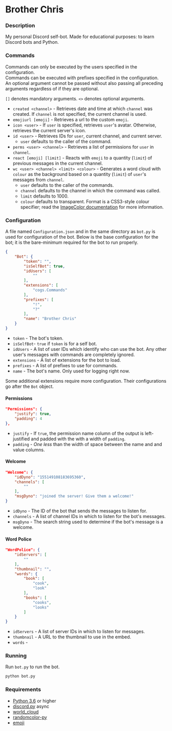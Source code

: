 # Brother Chris
### Description
My personal Discord self-bot. Made for educational purposes: to learn Discord
bots and Python.

### Commands
Commands can only be executed by the users specified in the configuration.<br>
Commands can be executed with prefixes specified in the configuration.<br>
An optional argument cannot be passed without also passing all preceding
arguments regardless of if they are optional.

`[]` denotes mandatory arguments. `<>` denotes optional arguments.<br>

* `created <channel>` - Retrieves date and time at which `channel` was created.
If `channel` is not specified, the current channel is used.
* `emojiurl [emoji]` - Retrieves a url to the custom `emoji`.
* `icon <user>` - If `user` is specified, retrieves `user`'s avatar. Otherwise,
retrieves the current server's icon.
* `id <user>` - Retrieves IDs for `user`, current channel, and current server.
    * `user` defaults to the caller of the command.
* `perms <user> <channel>` - Retrieves a list of permissions for `user` in
`channel`.
* `react [emoji] [limit]` - Reacts with `emoji` to a quantity (`limit`) of
previous messages in the current channel.
* `wc <user> <channel> <limit> <colour>` - Generates a word cloud with `colour`
as the background based on a quantity (`limit`) of `user`'s messages from
`channel`.
    * `user` defaults to the caller of the commands.
    * `channel` defaults to the channel in which the command was called.
    * `limit` defaults to 1000.
    * `colour` defaults to transparent. Format is a CSS3-style colour specifier;
    read the [ImageColor documentation](http://effbot.org/imagingbook/imagecolor.htm#color-names)
    for more information.

### Configuration
A file named `Configuration.json` and in the same directory as `bot.py` is used
for configuration of the bot. Below is the base configuration for the bot; it is
the bare-minimum required for the bot to run properly.

```json
{
    "Bot": {
        "token": "",
        "isSelfBot": true,
        "idUsers": [
            ""
        ],
        "extensions": [
            "cogs.Commands"
        ],
        "prefixes": [
            "!",
            "?"
        ],
        "name": "Brother Chris"
    }
}
```

* `token` - The bot's token.
* `isSelfBot`- `true` if `token` is for a self bot.
* `idUsers` - A list of user IDs which identify who can use the bot. Any other
user's messages with commands are completely ignored.
* `extensions` - A list of extensions for the bot to load.
* `prefixes` - A list of prefixes to use for commands.
* `name` - The bot's name. Only used for logging right now.

Some additional extensions require more configuration. Their configurations go
after the `Bot` object.

#### Permissions
```json
"Permissions": {
    "justify": true,
    "padding": 4
},
```

* `justify` - If `true`, the permission name column of the output is
left-justified and padded with the with a width of `padding`.
* `padding` - _One less_ than the width of space between the name and and value
columns.

#### Welcome
```json
"Welcome": {
    "idDyno": "155149108183695360",
    "channels": [
        ""
    ],
    "msgDyno": "joined the server! Give them a welcome!"
}
```

* `idDyno` - The ID of the bot that sends the messages to listen for.
* `channels` - A list of channel IDs in which to listen for the bot's messages.
* `msgDyno` - The search string used to determine if the bot's message is a
welcome.

#### Word Police
```json
"WordPolice": {
    "idServers": [
        ""
    ],
    "thumbnail": "",
    "words": {
        "book": [
            "cook",
            "look"
        ],
        "books": [
            "cooks",
            "looks"
        ]
    }
}
```

* `idServers` - A list of server IDs in which to listen for messages.
* `thumbnail` - A URL to the thumbnail to use in the embed.
* `words` -

### Running
Run `bot.py` to run the bot.

```bash
python bot.py
```

### Requirements
* [Python 3.6](https://www.python.org/downloads/) or higher
* [discord.py](https://github.com/Rapptz/discord.py) async
* [world_cloud](https://github.com/amueller/word_cloud)
* [randomcolor-py](https://github.com/kevinwuhoo/randomcolor-py)
* [emoji](https://github.com/carpedm20/emoji)
